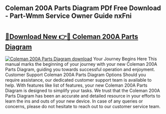 ## Coleman 200A Parts Diagram PDf Free Download - Part-Wmm Service Owner Guide nxFni

# <h2><a href="http://dfoyi4.blite.top/?on=Coleman+200A+Parts+Diagram">🔗Download New 👉🔴 Coleman 200A Parts Diagram</a></h2>

[![Coleman 200A Parts Diagram download](https://i.imgur.com/lujVjoI.png)](http://dfoyi4.blite.top/?on=Coleman+200A+Parts+Diagram)
Your Journey Begins Here This manual marks the beginning of your journey with your new Coleman 200A Parts Diagram, guiding you towards successful operation and enjoyment. Customer Support Coleman 200A Parts Diagram Options Should you require assistance, our dedicated customer support team is available to help. With features like list of features, your new Coleman 200A Parts Diagram is designed to simplify your tasks. We trust that the Coleman 200A Parts Diagram has been an accurate and detailed resource in your efforts to learn the ins and outs of your new device. In case of any queries or concerns, please do not hesitate to reach out to our customer service team.
